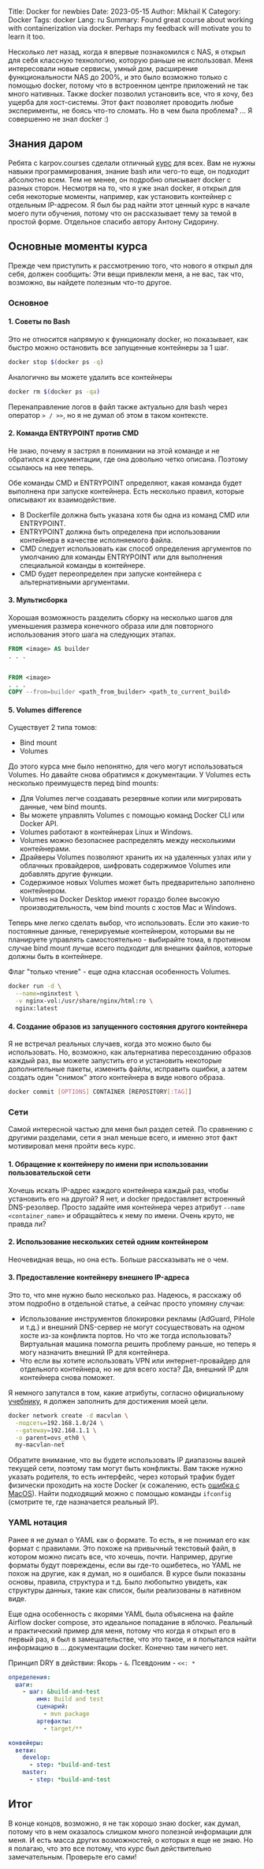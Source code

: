 Title: Docker for newbies
Date: 2023-05-15
Author: Mikhail K
Category: Docker
Tags: docker
Lang: ru
Summary: Found great course about working with containerization via docker. Perhaps my feedback will motivate you to learn it too.

Несколько лет назад, когда я впервые познакомился с NAS, я открыл для себя классную технологию, которую раньше не использовал. Меня интересовали новые сервисы, умный дом, расширение функциональности NAS до 200%, и это было возможно только с помощью docker, потому что в встроенном центре приложений не так много нативных. Также docker позволил установить все, что я хочу, без ущерба для хост-системы. Этот факт позволяет проводить любые эксперименты, не боясь что-то сломать. Но в чем была проблема? ... Я совершенно не знал docker :)

## Знания даром

Ребята с karpov.courses сделали отличный [курс](https://karpov.courses/docker) для всех. Вам не нужны навыки программирования, знание bash или чего-то еще, он подходит абсолютно всем. Тем не менее, он подробно описывает docker с разных сторон. Несмотря на то, что я уже знал docker, я открыл для себя некоторые моменты, например, как установить контейнер с отдельным IP-адресом. Я был бы рад найти этот ценный курс в начале моего пути обучения, потому что он рассказывает тему за темой в простой форме. Отдельное спасибо автору Антону Сидорину.

## Основные моменты курса

Прежде чем приступить к рассмотрению того, что нового я открыл для себя, должен сообщить: Эти вещи привлекли меня, а не вас, так что, возможно, вы найдете полезным что-то другое.

### Основное

#### 1. Советы по Bash
Это не относится напрямую к функционалу docker, но показывает, как быстро можно остановить все запущенные контейнеры за 1 шаг.

``` bash
docker stop $(docker ps -q)
```

Аналогично вы можете удалить все контейнеры
``` bash
docker rm $(docker ps -qa)
```

Перенаправление логов в файл также актуально для bash через оператор ```> / >>```, но я не думал об этом в таком контексте.

#### 2. Команда ENTRYPOINT против CMD

Не знаю, почему я застрял в понимании на этой команде и не обратился к документации, где она довольно четко описана. Поэтому ссылаюсь на нее теперь.

Обе команды CMD и ENTRYPOINT определяют, какая команда будет выполнена при запуске контейнера. Есть несколько правил, которые описывают их взаимодействие.

- В Dockerfile должна быть указана хотя бы одна из команд CMD или ENTRYPOINT.
- ENTRYPOINT должна быть определена при использовании контейнера в качестве исполняемого файла.
- CMD следует использовать как способ определения аргументов по умолчанию для команды ENTRYPOINT или для выполнения специальной команды в контейнере.
- CMD будет переопределен при запуске контейнера с альтернативными аргументами.

#### 3. Мультисборка
Хорошая возможность разделить сборку на несколько шагов для уменьшения размера конечного образа или для повторного использования этого шага на следующих этапах.

```dockerfile
FROM <image> AS builder
. . .


FROM <image> 
. . .
COPY --from=builder <path_from_builder> <path_to_current_build>
```

#### 5. Volumes difference
Существует 2 типа томов:

- Bind mount
- Volumes

До этого курса мне было непонятно, для чего могут использоваться Volumes. Но давайте снова обратимся к документации. У Volumes есть несколько преимуществ перед bind mounts:

- Для Volumes легче создавать резервные копии или мигрировать данные, чем bind mounts.
- Вы можете управлять Volumes с помощью команд Docker CLI или Docker API.
- Volumes работают в контейнерах Linux и Windows.
- Volumes можно безопаснее распределять между несколькими контейнерами.
- Драйверы Volumes позволяют хранить их на удаленных узлах или у облачных провайдеров, шифровать содержимое Volumes или добавлять другие функции.
- Содержимое новых Volumes может быть предварительно заполнено контейнером.
- Volumes на Docker Desktop имеют гораздо более высокую производительность, чем bind mounts с хостов Mac и Windows.

Теперь мне легко сделать выбор, что использовать. Если это какие-то постоянные данные, генерируемые контейнером, которыми вы не планируете управлять самостоятельно - выбирайте тома, в противном случае bind mount лучше всего подходит для внешних файлов, которые должны быть в контейнере.

Флаг "только чтение" - еще одна классная особенность Volumes.

```bash
docker run -d \
  --name=nginxtest \
  -v nginx-vol:/usr/share/nginx/html:ro \
  nginx:latest
```

#### 4. Создание образов из запущенного состояния другого контейнера

Я не встречал реальных случаев, когда это можно было бы использовать. Но, возможно, как альтернатива пересозданию образов каждый раз, вы можете запустить его и установить некоторые дополнительные пакеты, изменить файлы, исправить ошибки, а затем создать один "снимок" этого контейнера в виде нового образа.

```bash
docker commit [OPTIONS] CONTAINER [REPOSITORY[:TAG]]
```

### Сети

Самой интересной частью для меня был раздел сетей. По сравнению с другими разделами, сети я знал меньше всего, и именно этот факт мотивировал меня пройти весь курс.

#### 1. Обращение к контейнеру по имени при использовании пользовательской сети
Хочешь искать IP-адрес каждого контейнера каждый раз, чтобы установить его на другой? Я нет, и docker предоставляет встроенный DNS-резолвер. Просто задайте имя контейнера через атрибут ``--name <container_name>`` и обращайтесь к нему по имени. Очень круто, не правда ли?

#### 2. Использование нескольких сетей одним контейнером
Неочевидная вещь, но она есть. Больше рассказывать не о чем.

#### 3. Предоставление контейнеру внешнего IP-адреса
Это то, что мне нужно было несколько раз. Надеюсь, я расскажу об этом подробно в отдельной статье, а сейчас просто упомяну случаи:

- Использование инструментов блокировки рекламы (AdGuard, PiHole и т.д.) и внешний DNS-сервер не могут сосуществовать на одном хосте из-за конфликта портов. Но что же тогда использовать? Виртуальная машина помогла решить проблему раньше, но теперь я могу назначить внешний IP для контейнера.
- Что если вы хотите использовать VPN или интернет-провайдер для отдельного контейнера, но не для всего хоста? Да, внешний IP для контейнера снова поможет.

Я немного запутался в том, какие атрибуты, согласно официальному [учебнику](https://docs.docker.com/network/macvlan/), я должен заполнить для достижения моей цели.

```bash
docker network create -d macvlan \
  -подсеть=192.168.1.0/24 \
  --gateway=192.168.1.1 \
  -o parent=ovs_eth0 \
  my-macvlan-net
```

Обратите внимание, что вы будете использовать IP диапазоны вашей текущей сети, поэтому там могут быть конфликты. Вам также нужно указать родителя, то есть интерфейс, через который трафик будет физически проходить на хосте Docker (к сожалению, есть [ошибка с MacOS](https://github.com/docker/for-mac/issues/3926)). Найти подходящий можно с помощью команды ``ifconfig`` (смотрите те, где назначается реальный IP).

### YAML нотация
Ранее я не думал о YAML как о формате. То есть, я не понимал его как формат с правилами. Это похоже на привычный текстовый файл, в котором можно писать все, что хочешь, почти. Например, другие форматы будут повреждены, если вы где-то ошибетесь, но YAML не похож на другие, как я думал, но я ошибался. В курсе были показаны основы, правила, структура и т.д. Было любопытно увидеть, как структуры данных, такие как список, были реализованы в нативном виде.

Еще одна особенность с якорями YAML была объяснена на файле Airflow docker compose, это идеальное попадание в яблочко. Реальный и практический пример для меня, потому что когда я открыл его в первый раз, я был в замешательстве, что это такое, и я попытался найти информацию в ... документации docker. Конечно там ничего нет.

Принцип DRY в действии:
Якорь - ```&```.
Псевдоним - ```<<: *```

```yaml
определения: 
  шаги:
    - шаг: &build-and-test
        имя: Build and test
        сценарий:
          - mvn package
        артефакты:
          - target/**

конвейеры:
  ветви:
    develop:
      - step: *build-and-test
    master:
      - step: *build-and-test
```

## Итог

В конце концов, возможно, я не так хорошо знаю docker, как думал, потому что в нем оказалось слишком много полезной информации для меня. И есть масса других возможностей, о которых я еще не знаю. Но я полагаю, что это все потому, что курс был действительно замечательным. Проверьте его сами!

